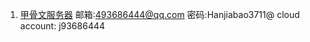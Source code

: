 1. [甲骨文服务器](https://cloud.oracle.com/)
	邮箱:493686444@qq.com
	密码:Hanjiabao3711@
	cloud account: j93686444

